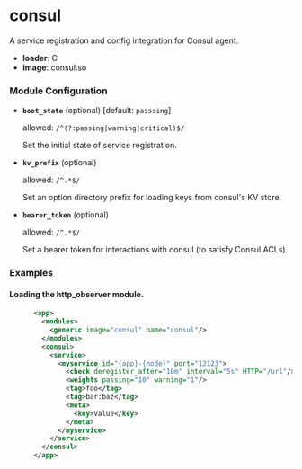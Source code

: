 

# consul

A service registration and config integration for Consul agent.


  * **loader**: C
  * **image**: consul.so

### Module Configuration

    
 * **`boot_state`** (optional)  [default: `passsing`]

   allowed: `/^(?:passing|warning|critical)$/`

   Set the initial state of service registration.
 * **`kv_prefix`** (optional) 

   allowed: `/^.*$/`

   Set an option directory prefix for loading keys from consul's KV
   store.
 * **`bearer_token`** (optional) 

   allowed: `/^.*$/`

   Set a bearer token for interactions with consul (to satisfy
   Consul ACLs).
### Examples

#### Loading the http_observer module.

```xml
      <app>
        <modules>
          <generic image="consul" name="consul"/>
        </modules>
        <consul>
          <service>
            <myservice id="{app}-{node}" port="12123">
              <check deregister_after="10m" interval="5s" HTTP="/url"/>
              <weights passing="10" warning="1"/>
              <tag>foo</tag>
              <tag>bar:baz</tag>
              <meta>
                <key>value</key>
              </meta>
            </myservice>
          </service>
        </consul>
      </app>
    
```

